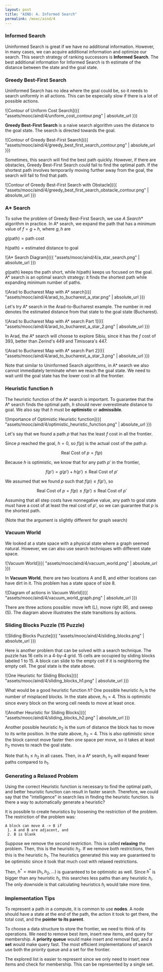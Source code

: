 ```yaml
---
layout: post
title: "AIND: 4. Informed Search"
permalink: /mooc/aind/4
---
```


### Informed Search

Uninformed Search is great if we have no additional information. However, in many cases, we can acquire additional information and optimize our search. This search strategy of ranking successors is **Informed Search**. The best additional information for Informed Search is th estimate of the distance between the state and the goal state.

### Greedy Best-First Search

Uninformed Search has no idea where the goal could be, so it needs to search uniformly in all actions. This can be especially slow if there is a lot of possible actions.

![Contour of Uniform Cost Search]({{ "assets/mooc/aind/4/uniform_cost_contour.png" | absolute_url }})

**Greedy Best-First Search** is a naive search algorithm uses the distance to the goal state. The search is directed towards the goal.

![Contour of Greedy Best-First Search]({{ "assets/mooc/aind/4/greedy_best_first_search_contour.png" | absolute_url }})

Sometimes, this search will find the best path quickly. However, if there are obstacles, Greedy Best-First Search could fail to find the optimal path. If the shortest path involves temporarily moving further away from the goal, the search will fail to find that path.

![Contour of Greedy Best-First Search with Obstacle]({{ "assets/mooc/aind/4/greedy_best_first_search_obstacle_contour.png" | absolute_url }})

### A* Search

To solve the problem of Greedy Best-First Search, we use **A* Search** algorithm in practice. In A* search, we expand the path that has a minimum value of $f = g + h$, where $g, h$ are

$g(\text{path}) = \text{path cost}$

$h(\text{path}) = \text{estimated distance to goal}$

![A* Search Diagram]({{ "assets/mooc/aind/4/a_star_search.png" | absolute_url }})

$g(\text{path})$ keeps the path short, while $h(\text{path})$ keeps us focused on the goal. A* search is an optimal search strategy: it finds the shortest path while expanding minimum number of paths.

![Arad to Bucharest Map with A* search]({{ "assets/mooc/aind/4/arad_to_bucharest_a_star.png" | absolute_url }})

Let's try A* search in the Arad-to-Bucharest example. The number in red denotes the estimated distance from that state to the goal state (Bucharest).

![Arad to Bucharest Map with A* search Part 1]({{ "assets/mooc/aind/4/arad_to_bucharest_a_star_2.png" | absolute_url }})

In Arad, the A* search will choose to explore Sibiu, since it has the $f$ cost of 393, better than Zerind's 449 and Timisoara's 447.

![Arad to Bucharest Map with A* search Part 2]({{ "assets/mooc/aind/4/arad_to_bucharest_a_star_3.png" | absolute_url }})

Note that similar to Uninformed Search algorithms, in A* search we also cannot immediately terminate when we reach the goal state. We need to wait until the goal state has the lower cost in all the frontier.

### Heuristic function $h$

The heuristic function of the A* search is important. To guarantee that the A* search finds the optimal path, $h$ should never overestimate distance to goal. We also say that $h$ must be **optimistic** or **admissible**.

![Importance of Optimistic Heuristic function]({{ "assets/mooc/aind/4/optimistic_heuristic_function.png" | absolute_url }})

Let's say that we found a path $p$ that has the least $f$ cost in all the frontier. 

Since $p$ reached the goal, $h=0$, so $f(p)$ is the actual cost of the path $p$. 

$$ \text{Real Cost of }p = f(p) $$

Because $h$ is optimistic, we know that for any path $p'$ in the frontier,

$$ f(p') = g(p') + h(p') \leq \text{Real Cost of }p' $$

We assumed that we found $p$ such that $f(p) \leq f(p')$, so

$$ \text{Real Cost of }p = f(p) \leq f(p') \leq \text{Real Cost of }p'$$

Assuming that all step costs have nonnegative value, any path to goal state must have a cost of at least the real cost of $p'$, so we can guarantee that $p$ is the shortest path.

(Note that the argument is slightly different for graph search)

### Vacuum World

We looked at a state space with a physical state where a graph seemed natural. However, we can also use search techniques with different state space.

 ![Vacuum World]({{ "assets/mooc/aind/4/vacuum_world.png" | absolute_url }})

In **Vacuum World**, there are two locations A and B, and either locations can have dirt in it. This problem has a state space of size 8.

![Diagram of actions in Vacuum World]({{ "assets/mooc/aind/4/vacuum_world_graph.png" | absolute_url }})

There are three actions possible: move left (L), move right (R), and sweep (S). The diagram above illustrates the state transitions by actions.

### Sliding Blocks Puzzle (15 Puzzle)

![Sliding Blocks Puzzle]({{ "assets/mooc/aind/4/sliding_blocks.png" | absolute_url }})

Here is another problem that can be solved with a search technique. The puzzle has 16 cells in a 4-by-4 grid. 15 cells are occupied by sliding blocks labeled 1 to 15. A block can slide to the empty cell if it is neighboring the empty cell. The goal state is the state above.

![One Heuristic for Sliding Blocks]({{ "assets/mooc/aind/4/sliding_blocks_h1.png" | absolute_url }})

What would be a good heuristic function $h$? One possible heuristic $h_1$ is the number of misplaced blocks. In the state above, $h_1 = 4$. This is optimistic since every block on the wrong cell needs to move at least once.

![Another Heuristic for Sliding Blocks]({{ "assets/mooc/aind/4/sliding_blocks_h2.png" | absolute_url }})

Another possible heuristic $h_2$ is the sum of distance the block has to move to its write position. In the state above, $h_2=4$. This is also optimistic since the block cannot move faster then one space per move, so it takes at least $h_2$ moves to reach the goal state.

Note that $h_1 \leq h_2$ in all cases. Then, in a A* search, $h_2$ will expand fewer paths compared to $h_1$.

### Generating a Relaxed Problem

Using the correct Heuristic function is necessary to find the optimal path, and better heuristic function can result in faster search. Therefore, we could say that the "intelligence" in search lies in finding the heuristic function. Is there a way to automatically generate a heuristic?

It is possible to create heuristics by loosening the restriction of the problem. The restriction of the problem was:

```
A block can move A -> B if
 1. A and B are adjacent, and
 2. B is blank
```

Suppose we remove the second restriction. This is called **relaxing** the problem. Then, this is the heuristic $h_2$. If we remove both restrictions, then this is the heuristic $h_1$. The heuristics generated this way are guaranteed to be optimistic since it took that much cost with relaxed restrictions. 

Then, $h^* = \max(h_1, h_2, \ldots)$ is guaranteed to be optimistic as well. Since $h^*$ is bigger than any heuristic $h_i$, this searches less paths than any heuristic $h_i$. The only downside is that calculating heuristics $h_i$ would take more time.

### Implementation Tips

To represent a path in a compute, it is common to use **nodes**. A node should have a state at the end of the path, the action it took to get there, the total cost, and the **pointer to its parent**.

To choose a data structure to store the frontier, we need to think of its operations. We need to remove best item, insert new items, and query for membership. A **priority queue** would make insert and removal fast, and a **set** would make query fast. The most efficient implementations of search use both the priority queue and a set for the frontier.

The explored list is easier to represent since we only need to insert new items and check for membership. This can be represented by a single set.
